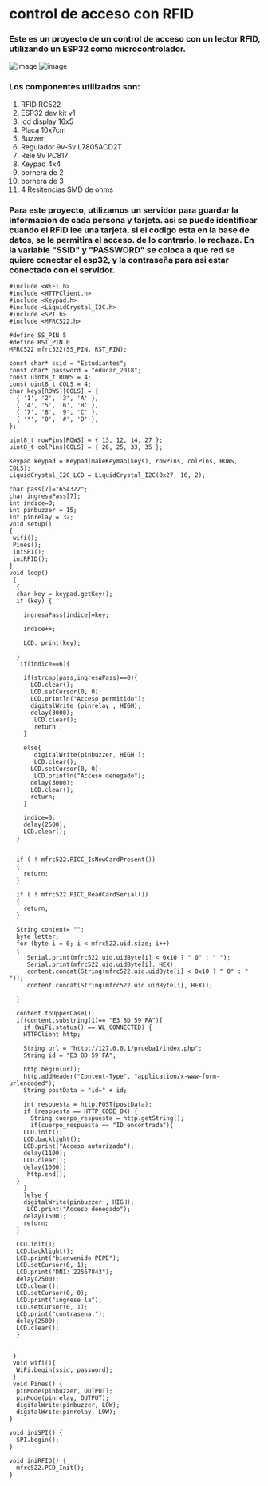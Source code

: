 # control de acceso con RFID
### Este es un proyecto de un control de acceso con un lector RFID, utilizando un ESP32 como microcontrolador.
![image](https://github.com/user-attachments/assets/1d6127e5-369b-440c-807f-708e8dc6c3f2)
![image](https://github.com/user-attachments/assets/a8055412-127c-48c3-94c0-14702be54389)

### Los componentes utilizados son:
1. RFID RC522
2. ESP32 dev kit v1
3. lcd display 16x5
4. Placa 10x7cm
5. Buzzer
6. Regulador 9v-5v L7805ACD2T
7. Rele 9v PC817
8. Keypad 4x4
9. bornera de 2
10. bornera de 3
11. 4 Resitencias SMD de ohms

### Para este proyecto, utilizamos un servidor para guardar la informacion de cada persona y tarjeta. asi se puede identificar cuando el RFID lee una tarjeta, si el codigo esta en la base de datos, se le permitira el acceso. de lo contrario, lo rechaza. En la variable "SSID" y "PASSWORD" se coloca a que red se quiere conectar el esp32, y la contraseña para asi estar conectado con el servidor.
```
#include <WiFi.h>
#include <HTTPClient.h>
#include <Keypad.h>
#include <LiquidCrystal_I2C.h>
#include <SPI.h>
#include <MFRC522.h>

#define SS_PIN 5
#define RST_PIN 0
MFRC522 mfrc522(SS_PIN, RST_PIN);  

const char* ssid = "Estudiantes";
const char* password = "educar_2018";
const uint8_t ROWS = 4;
const uint8_t COLS = 4;
char keys[ROWS][COLS] = {
  { '1', '2', '3', 'A' },
  { '4', '5', '6', 'B' },
  { '7', '8', '9', 'C' },
  { '*', '0', '#', 'D' },
};

uint8_t rowPins[ROWS] = { 13, 12, 14, 27 };
uint8_t colPins[COLS] = { 26, 25, 33, 35 };

Keypad keypad = Keypad(makeKeymap(keys), rowPins, colPins, ROWS, COLS);
LiquidCrystal_I2C LCD = LiquidCrystal_I2C(0x27, 16, 2);
 
char pass[7]="654322";
char ingresaPass[7];
int indice=0;
int pinbuzzer = 15;
int pinrelay = 32;
void setup() 
{
 wifi();
 Pines();
 iniSPI();
 iniRFID();
}
void loop() 
 {
  {
  char key = keypad.getKey();
  if (key) {
    
    ingresaPass[indice]=key;
   
    indice++;
    
    LCD. print(key);
  
  }
   if(indice==6){
    
    if(strcmp(pass,ingresaPass)==0){
      LCD.clear();
      LCD.setCursor(0, 0);
      LCD.println("Acceso permitido");
      digitalWrite (pinrelay , HIGH);
      delay(3000);
       LCD.clear();
       return ; 
    }
    
    else{
       digitalWrite(pinbuzzer, HIGH );
       LCD.clear();
      LCD.setCursor(0, 0);
       LCD.println("Acceso denegado");
      delay(3000);
      LCD.clear();
      return;
    }
    
    indice=0;
    delay(2500);
    LCD.clear();
  }
  
   
  if ( ! mfrc522.PICC_IsNewCardPresent()) 
  {
    return;
  }
  
  if ( ! mfrc522.PICC_ReadCardSerial()) 
  {
    return;
  }
  
  String content= "";
  byte letter;
  for (byte i = 0; i < mfrc522.uid.size; i++) 
  {
     Serial.print(mfrc522.uid.uidByte[i] < 0x10 ? " 0" : " ");
     Serial.print(mfrc522.uid.uidByte[i], HEX);
     content.concat(String(mfrc522.uid.uidByte[i] < 0x10 ? " 0" : " "));
     content.concat(String(mfrc522.uid.uidByte[i], HEX));
    
  }
 
  content.toUpperCase();
  if(content.substring(1)== "E3 8D 59 FA"){
    if (WiFi.status() == WL_CONNECTED) {
    HTTPClient http;

    String url = "http://127.0.0.1/prueba1/index.php";
    String id = "E3 8D 59 FA";

    http.begin(url); 
    http.addHeader("Content-Type", "application/x-www-form-urlencoded");
    String postData = "id=" + id;

    int respuesta = http.POST(postData); 
    if (respuesta == HTTP_CODE_OK) {
      String cuerpo_respuesta = http.getString();
      if(cuerpo_respuesta == "ID encontrada"){
    LCD.init();
    LCD.backlight();
    LCD.print("Acceso autorizado");
    delay(1100);
    LCD.clear();
    delay(1000);
     http.end();
  }
    }
    }else {
    digitalWrite(pinbuzzer , HIGH);
     LCD.print("Acceso denegado");
    delay(1500);
    return;
  }
   
  LCD.init();
  LCD.backlight();
  LCD.print("bienvenido PEPE");
  LCD.setCursor(0, 1);
  LCD.print("DNI: 22567843");
  delay(2500);
  LCD.clear();
  LCD.setCursor(0, 0);
  LCD.print("ingrese la");
  LCD.setCursor(0, 1);
  LCD.print("contrasena:");
  delay(2500);
  LCD.clear();
  }


 }
 void wifi(){
  WiFi.begin(ssid, password);
 }
 void Pines() {
  pinMode(pinbuzzer, OUTPUT);
  pinMode(pinrelay, OUTPUT);
  digitalWrite(pinbuzzer, LOW);
  digitalWrite(pinrelay, LOW);
}

void iniSPI() {
  SPI.begin();
}

void iniRFID() {
  mfrc522.PCD_Init();
}
```
